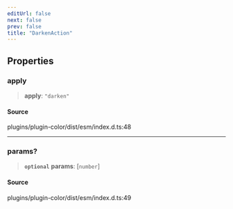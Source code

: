 ```yaml
---
editUrl: false
next: false
prev: false
title: "DarkenAction"
---
```


## Properties

### apply

> **apply**: `"darken"`

#### Source

plugins/plugin-color/dist/esm/index.d.ts:48

***

### params?

> **`optional`** **params**: [`number`]

#### Source

plugins/plugin-color/dist/esm/index.d.ts:49
